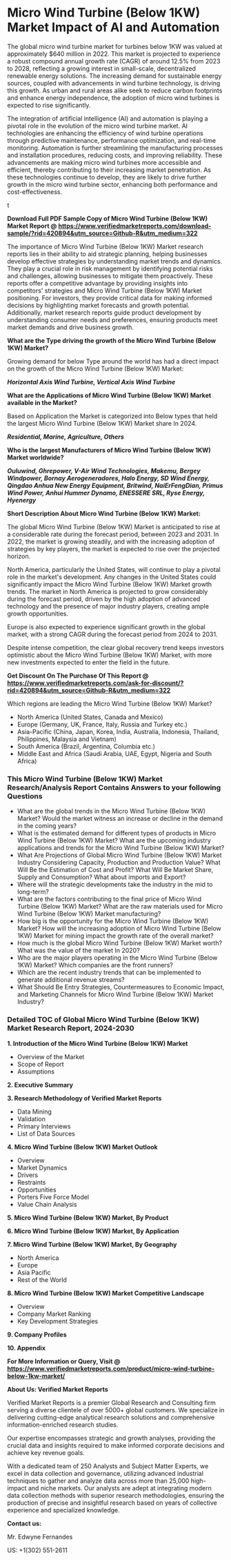 <meta name="title" content="Global Micro Wind Turbine (Below 1KW) Market Impact of AI and Automation"><meta name="description" content="The global micro wind turbine market for turbines below 1KW was valued at approximately $640 million in 2022. This market is projected to experience a robust compound "><meta name="title" content="Micro Wind Turbine (Below 1KW) Market Size, Share, Scope, Trends, Growth, Opportunities, Analysis, Forecast"><h1>Micro Wind Turbine (Below 1KW) Market Impact of AI and Automation</h1><p>The global micro wind turbine market for turbines below 1KW was valued at approximately $640 million in 2022. This market is projected to experience a robust compound annual growth rate (CAGR) of around 12.5% from 2023 to 2028, reflecting a growing interest in small-scale, decentralized renewable energy solutions. The increasing demand for sustainable energy sources, coupled with advancements in wind turbine technology, is driving this growth. As urban and rural areas alike seek to reduce carbon footprints and enhance energy independence, the adoption of micro wind turbines is expected to rise significantly.</p><p>The integration of artificial intelligence (AI) and automation is playing a pivotal role in the evolution of the micro wind turbine market. AI technologies are enhancing the efficiency of wind turbine operations through predictive maintenance, performance optimization, and real-time monitoring. Automation is further streamlining the manufacturing processes and installation procedures, reducing costs, and improving reliability. These advancements are making micro wind turbines more accessible and efficient, thereby contributing to their increasing market penetration. As these technologies continue to develop, they are likely to drive further growth in the micro wind turbine sector, enhancing both performance and cost-effectiveness.</p>t</p><p id="" class=""><strong>Download Full PDF Sample Copy of Micro Wind Turbine (Below 1KW) Market Report @ <a href="https://www.verifiedmarketreports.com/download-sample/?rid=420894&utm_source=Github-R&utm_medium=322" target="_blank">https://www.verifiedmarketreports.com/download-sample/?rid=420894&utm_source=Github-R&utm_medium=322</a></strong></p><p>The importance of&nbsp;Micro Wind Turbine (Below 1KW) Market research reports lies in their ability to aid strategic planning, helping businesses develop effective strategies by understanding market trends and dynamics. They play a crucial role in risk management by identifying potential risks and challenges, allowing businesses to mitigate them proactively. These reports offer a competitive advantage by providing insights into competitors' strategies and Micro Wind Turbine (Below 1KW) Market positioning. For investors, they provide critical data for making informed decisions by highlighting market forecasts and growth potential. Additionally, market research reports guide product development by understanding consumer needs and preferences, ensuring products meet market demands and drive business growth.</p><p><strong>What are the&nbsp;Type driving the growth of the Micro Wind Turbine (Below 1KW) Market?</strong></p><p id="" class="">Growing demand for below Type around the world has had a direct impact on the growth of the Micro Wind Turbine (Below 1KW) Market:</p><em><strong>Horizontal Axis Wind Turbine, Vertical Axis Wind Turbine</strong></em></p><strong>What are the&nbsp;Applications&nbsp;of Micro Wind Turbine (Below 1KW) Market available in the Market?</strong></p><p id="" class="">Based on Application the Market is categorized into Below types that held the largest Micro Wind Turbine (Below 1KW) Market share In 2024.</p><em><strong>Residential, Marine, Agriculture, Others</strong></em></p><strong>Who is the largest Manufacturers of Micro Wind Turbine (Below 1KW) Market worldwide?</strong></p><p><em><strong>Ouluwind, Ghrepower, V-Air Wind Technologies, Makemu, Bergey Windpower, Bornay Aerogeneradores, Halo Energy, SD Wind Energy, Qingdao Anhua New Energy Equipment, Britwind, NaiErFengDian, Primus Wind Power, Anhui Hummer Dynamo, ENESSERE SRL, Ryse Energy, Hyenergy</strong></em></p><p id="" class=""><strong>Short Description About Micro Wind Turbine (Below 1KW) Market:</strong></p><p>The global Micro Wind Turbine (Below 1KW) Market is anticipated to rise at a considerable rate during the forecast period, between 2023 and 2031. In 2022, the market is growing steadily, and with the increasing adoption of strategies by key players, the market is expected to rise over the projected horizon.</p><p>North America, particularly the United States, will continue to play a pivotal role in the market's development. Any changes in the United States could significantly impact the Micro Wind Turbine (Below 1KW) Market growth trends. The market in North America is projected to grow considerably during the forecast period, driven by the high adoption of advanced technology and the presence of major industry players, creating ample growth opportunities.</p><p>Europe is also expected to experience significant growth in the global market, with a strong CAGR during the forecast period from 2024 to 2031.</p><p>Despite intense competition, the clear global recovery trend keeps investors optimistic about the Micro Wind Turbine (Below 1KW) Market, with more new investments expected to enter the field in the future.</p><p id="" class=""><strong>Get Discount On The Purchase Of This Report @ <a href="https://www.verifiedmarketreports.com/ask-for-discount/?rid=420894&utm_source=Github-R&utm_medium=322" target="_blank">https://www.verifiedmarketreports.com/ask-for-discount/?rid=420894&utm_source=Github-R&utm_medium=322</a></strong></p>Which regions are leading the Micro Wind Turbine (Below 1KW) Market?</p><ul><li>North America (United States, Canada and Mexico)</li><li>Europe (Germany, UK, France, Italy, Russia and Turkey etc.)</li><li>Asia-Pacific (China, Japan, Korea, India, Australia, Indonesia, Thailand, Philippines, Malaysia and Vietnam)</li><li>South America (Brazil, Argentina, Columbia etc.)</li><li>Middle East and Africa (Saudi Arabia, UAE, Egypt, Nigeria and South Africa)</li></ul><h3 id="" class="">This Micro Wind Turbine (Below 1KW) Market Research/Analysis Report Contains Answers to your following Questions</h3><ul><li>What are the global trends in the Micro Wind Turbine (Below 1KW) Market? Would the market witness an increase or decline in the demand in the coming years?</li><li>What is the estimated demand for different types of products in Micro Wind Turbine (Below 1KW) Market? What are the upcoming industry applications and trends for the Micro Wind Turbine (Below 1KW) Market?</li><li>What Are Projections of Global Micro Wind Turbine (Below 1KW) Market Industry Considering Capacity, Production and Production Value? What Will Be the Estimation of Cost and Profit? What Will Be Market Share, Supply and Consumption? What about imports and Export?</li><li>Where will the strategic developments take the industry in the mid to long-term?</li><li>What are the factors contributing to the final price of Micro Wind Turbine (Below 1KW) Market? What are the raw materials used for Micro Wind Turbine (Below 1KW) Market manufacturing?</li><li>How big is the opportunity for the Micro Wind Turbine (Below 1KW) Market? How will the increasing adoption of Micro Wind Turbine (Below 1KW) Market for mining impact the growth rate of the overall market?</li><li>How much is the global Micro Wind Turbine (Below 1KW) Market worth? What was the value of the market In 2020?</li><li>Who are the major players operating in the Micro Wind Turbine (Below 1KW) Market? Which companies are the front runners?</li><li>Which are the recent industry trends that can be implemented to generate additional revenue streams?</li><li>What Should Be Entry Strategies, Countermeasures to Economic Impact, and Marketing Channels for Micro Wind Turbine (Below 1KW) Market Industry?</li></ul><h3 id="" class="">Detailed TOC of Global Micro Wind Turbine (Below 1KW) Market Research Report, 2024-2030</h3><p id="" class=""><strong>1. Introduction of the Micro Wind Turbine (Below 1KW) Market</strong></p><ul><li>Overview of the Market</li><li>Scope of Report</li><li>Assumptions</li></ul><p id="" class=""><strong>2. Executive Summary</strong></p><p id="" class=""><strong>3. Research Methodology of Verified Market Reports</strong></p><ul><li>Data Mining</li><li>Validation</li><li>Primary Interviews</li><li>List of Data Sources</li></ul><p id="" class=""><strong>4. Micro Wind Turbine (Below 1KW) Market Outlook</strong></p><ul><li>Overview</li><li>Market Dynamics</li><li>Drivers</li><li>Restraints</li><li>Opportunities</li><li>Porters Five Force Model</li><li>Value Chain Analysis</li></ul><p id="" class=""><strong>5. Micro Wind Turbine (Below 1KW) Market, By Product</strong></p><p id="" class=""><strong>6. Micro Wind Turbine (Below 1KW) Market, By Application</strong></p><p id="" class=""><strong>7. Micro Wind Turbine (Below 1KW) Market, By Geography</strong></p><ul><li>North America</li><li>Europe</li><li>Asia Pacific</li><li>Rest of the World</li></ul><p id="" class=""><strong>8. Micro Wind Turbine (Below 1KW) Market Competitive Landscape</strong></p><ul><li>Overview</li><li>Company Market Ranking</li><li>Key Development Strategies</li></ul><p id="" class=""><strong>9. Company Profiles</strong></p><p id="" class=""><strong>10. Appendix</strong></p><p id="" class=""><strong>For More Information or Query, Visit @ <a href="https://www.verifiedmarketreports.com/product/micro-wind-turbine-below-1kw-market/" target="_blank">https://www.verifiedmarketreports.com/product/micro-wind-turbine-below-1kw-market/</a></strong></p><p id="" class=""><strong>About Us: Verified Market Reports</strong></p><p id="" class="">Verified Market Reports is a premier Global Research and Consulting firm serving a diverse clientele of over 5000+ global customers. We specialize in delivering cutting-edge analytical research solutions and comprehensive information-enriched research studies.</p><p id="" class="">Our expertise encompasses strategic and growth analyses, providing the crucial data and insights required to make informed corporate decisions and achieve key revenue goals.</p><p id="" class="">With a dedicated team of 250 Analysts and Subject Matter Experts, we excel in data collection and governance, utilizing advanced industrial techniques to gather and analyze data across more than 25,000 high-impact and niche markets. Our analysts are adept at integrating modern data collection methods with superior research methodologies, ensuring the production of precise and insightful research based on years of collective experience and specialized knowledge.</p><p id="" class=""><strong>Contact us:</strong></p><p id="" class="">Mr. Edwyne Fernandes</p><p id="" class="">US: +1(302) 551-2611</p>